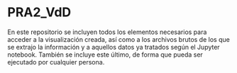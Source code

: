 # PRA2_VdD
En este repositorio se incluyen todos los elementos necesarios para acceder a la visualización creada, así como a los archivos brutos de los que se extrajo la información y a aquellos datos ya tratados según el Jupyter notebook. También se incluye este último, de forma que pueda ser ejecutado por cualquier persona.
